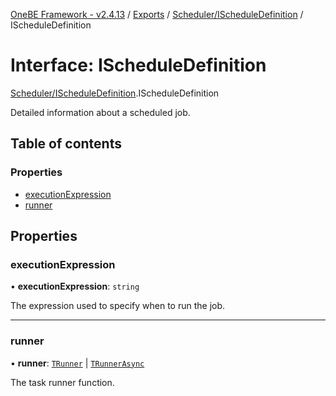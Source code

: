 [OneBE Framework - v2.4.13](../README.md) / [Exports](../modules.md) / [Scheduler/IScheduleDefinition](../modules/Scheduler_IScheduleDefinition.md) / IScheduleDefinition

# Interface: IScheduleDefinition

[Scheduler/IScheduleDefinition](../modules/Scheduler_IScheduleDefinition.md).IScheduleDefinition

Detailed information about a scheduled job.

## Table of contents

### Properties

- [executionExpression](Scheduler_IScheduleDefinition.IScheduleDefinition.md#executionexpression)
- [runner](Scheduler_IScheduleDefinition.IScheduleDefinition.md#runner)

## Properties

### executionExpression

• **executionExpression**: `string`

The expression used to specify when to run the job.

___

### runner

• **runner**: [`TRunner`](../modules/Scheduler_IScheduleDefinition.md#trunner) \| [`TRunnerAsync`](../modules/Scheduler_IScheduleDefinition.md#trunnerasync)

The task runner function.
